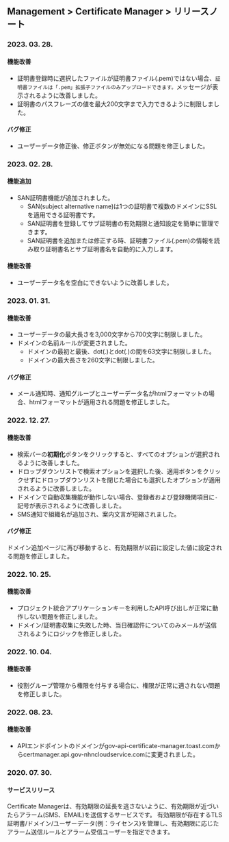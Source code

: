 ## Management > Certificate Manager > リリースノート

### 2023. 03. 28.
#### 機能改善
* 証明書登録時に選択したファイルが証明書ファイル(.pem)ではない場合、`証明書ファイルは「.pem」拡張子ファイルのみアップロードできます。`メッセージが表示されるように改善しました。
* 証明書のパスフレーズの値を最大200文字まで入力できるように制限しました。
#### バグ修正
* ユーザーデータ修正後、修正ボタンが無効になる問題を修正しました。

### 2023. 02. 28.
#### 機能追加
* SAN証明書機能が追加されました。
  * SAN(subject alternative name)は1つの証明書で複数のドメインにSSLを適用できる証明書です。
  * SAN証明書を登録してサブ証明書の有効期限と通知設定を簡単に管理できます。
  * SAN証明書を追加または修正する時、証明書ファイル(.pem)の情報を読み取り証明書名とサブ証明書名を自動的に入力します。

#### 機能改善
* ユーザーデータ名を空白にできないように改善しました。

### 2023. 01. 31.
#### 機能改善
* ユーザーデータの最大長さを3,000文字から700文字に制限しました。
* ドメインの名前ルールが変更されました。
    * ドメインの最初と最後、dot(.)とdot(.)の間を63文字に制限しました。
    * ドメインの最大長さを260文字に制限しました。
#### バグ修正
* メール通知時、通知グループとユーザーデータ名がhtmlフォーマットの場合、htmlフォーマットが適用される問題を修正しました。

### 2022. 12. 27.
#### 機能改善
* 検索バーの**初期化**ボタンをクリックすると、すべてのオプションが選択されるように改善しました。
* ドロップダウンリストで検索オプションを選択した後、適用ボタンをクリックせずにドロップダウンリストを閉じた場合にも選択したオプションが適用されるように改善しました。
* ドメインで自動収集機能が動作しない場合、登録者および登録機関項目に`-`記号が表示されるように改善しました。
* SMS通知で組織名が追加され、案内文言が短縮されました。
#### バグ修正
ドメイン追加ページに再び移動すると、有効期限が以前に設定した値に設定される問題を修正しました。

### 2022. 10. 25.
#### 機能改善
* プロジェクト統合アプリケーションキーを利用したAPI呼び出しが正常に動作しない問題を修正しました。
* ドメイン/証明書収集に失敗した時、当日確認件についてのみメールが送信されるようにロジックを修正しました。

### 2022. 10. 04.
#### 機能改善
* 役割グループ管理から権限を付与する場合に、権限が正常に適されない問題を修正しました。

### 2022. 08. 23.
#### 機能改善
* APIエンドポイントのドメインがgov-api-certificate-manager.toast.comからcertmanager.api.gov-nhncloudservice.comに変更されました。

### 2020. 07. 30.
#### サービスリリース
Certificate Managerは、有効期限の延長を逃さないように、有効期限が近づいたらアラーム(SMS、EMAIL)を送信するサービスです。
有効期限が存在するTLS証明書/ドメイン/ユーザーデータ(例：ライセンス)を管理し、有効期限に応じたアラーム送信ルールとアラーム受信ユーザーを指定できます。
